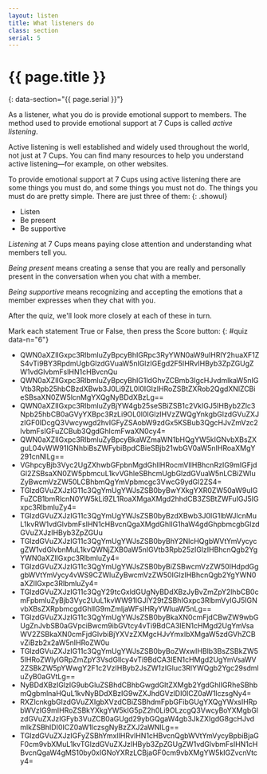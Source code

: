 ```yaml
---
layout: listen
title: What listeners do
class: section
serial: 5
---
```

# {{ page.title }}
{: data-section="{{ page.serial }}"}

As a listener, what you do is provide emotional support to members. The method used to provide emotional support at 7 Cups is called *active listening*.

Active listening is well established and widely used throughout the world, not just at 7 Cups. You can find many resources to help you understand active listening—for example, on other websites.

To provide emotional support at 7 Cups using active listening there are some things you must do, and some things you must not do. The things you must do are pretty simple. There are just three of them:
{: .showul}

- Listen
- Be present
- Be supportive

*Listening* at 7 Cups means paying close attention and understanding what members tell you.

*Being present* means creating a sense that you are really and personally present in the conversation when you chat with a member.

*Being supportive* means recognizing and accepting the emotions that a member expresses when they chat with you.

After the quiz, we'll look more closely at each of these in turn.

Mark each statement True or False, then press the Score button:
{: #quiz data-n="6"}

- QWN0aXZlIGxpc3RlbmluZyBpcyBhIGRpc3RyYWN0aW9uIHRlY2huaXF1ZS4vTi9BY3RpdmUgbGlzdGVuaW5nIGlzIGEgd2F5IHRvIHByb3ZpZGUgZW1vdGlvbmFsIHN1cHBvcnQu
- QWN0aXZlIGxpc3RlbmluZyBpcyBhIG1ldGhvZCBmb3IgcHJvdmlkaW5nIGVtb3Rpb25hbCBzdXBwb3J0Li9ZL0l0IGlzIHRoZSBtZXRob2QgdXNlZCBieSBsaXN0ZW5lcnMgYXQgNyBDdXBzLg==
- QWN0aXZlIGxpc3RlbmluZyBjYW4gb25seSBiZSB1c2VkIGJ5IHByb2Zlc3Npb25hbCB0aGVyYXBpc3RzLi9OL0l0IGlzIHVzZWQgYnkgbGlzdGVuZXJzIGF0IDcgQ3Vwcywgd2hvIGFyZSAobW9zdGx5KSBub3QgcHJvZmVzc2lvbmFsIGFuZCBub3QgdGhlcmFwaXN0cy4=
- QWN0aXZlIGxpc3RlbmluZyBpcyBkaWZmaWN1bHQgYW5kIGNvbXBsZXguL04vWW91IGNhbiBsZWFybiBpdCBieSBjb21wbGV0aW5nIHRoaXMgY291cnNlLg==
- VGhpcyBjb3Vyc2UgZXhwbGFpbnMgdGhlIHRocmVlIHBhcnRzIG9mIGFjdGl2ZSBsaXN0ZW5pbmcuL1kvVGhleSBhcmUgbGlzdGVuaW5nLCBiZWluZyBwcmVzZW50LCBhbmQgYmVpbmcgc3VwcG9ydGl2ZS4=
- TGlzdGVuZXJzIG11c3QgYmUgYWJsZSB0byBwYXkgYXR0ZW50aW9uIGFuZCB1bmRlcnN0YW5kLi9ZL1RoaXMgaXMgd2hhdCB3ZSBtZWFuIGJ5IGxpc3RlbmluZy4=
- TGlzdGVuZXJzIG11c3QgYmUgYWJsZSB0byBzdXBwb3J0IG1lbWJlcnMuL1kvRW1vdGlvbmFsIHN1cHBvcnQgaXMgdGhlIG1haW4gdGhpbmcgbGlzdGVuZXJzIHByb3ZpZGUu
- TGlzdGVuZXJzIG11c3QgYmUgYWJsZSB0byBhY2NlcHQgbWVtYmVycycgZW1vdGlvbnMuL1kvQWNjZXB0aW5nIGVtb3Rpb25zIGlzIHBhcnQgb2YgYWN0aXZlIGxpc3RlbmluZy4=
- TGlzdGVuZXJzIG11c3QgYmUgYWJsZSB0byBiZSBwcmVzZW50IHdpdGggbWVtYmVycy4vWS9CZWluZyBwcmVzZW50IGlzIHBhcnQgb2YgYWN0aXZlIGxpc3RlbmluZy4=
- TGlzdGVuZXJzIG11c3QgY29tcGxldGUgNyBDdXBzJyBvZmZpY2lhbCB0cmFpbmluZyBjb3Vyc2UuL1kvWW91IGJlY29tZSBhIGxpc3RlbmVyIGJ5IGNvbXBsZXRpbmcgdGhlIG9mZmljaWFsIHRyYWluaW5nLg==
- TGlzdGVuZXJzIG11c3QgYmUgYWJsZSB0byBkaXN0cmFjdCBwZW9wbGUgZnJvbSB0aGVpciBwcm9ibGVtcy4vTi9BdCA3IEN1cHMgd2UgYmVsaWV2ZSBkaXN0cmFjdGlvbiBjYXVzZXMgcHJvYmxlbXMgaW5zdGVhZCBvZiBzb2x2aW5nIHRoZW0u
- TGlzdGVuZXJzIG11c3QgYmUgYWJsZSB0byBoZWxwIHBlb3BsZSBkZW55IHRoZWlyIGRpZmZpY3VsdGllcy4vTi9BdCA3IEN1cHMgd2UgYmVsaWV2ZSBkZW5pYWwgY2F1c2VzIHByb2JsZW1zIGluc3RlYWQgb2Ygc29sdmluZyB0aGVtLg==
- NyBDdXBzIGlzIG9ubGluZSBhdCBhbGwgdGltZXMgb2YgdGhlIGRheSBhbmQgbmlnaHQuL1kvNyBDdXBzIG9wZXJhdGVzIDI0ICZ0aW1lczsgNy4=
- RXZlcnkgbGlzdGVuZXIgbXVzdCBiZSBhdmFpbGFibGUgYXQgYWxsIHRpbWVzIG9mIHRoZSBkYXkgYW5kIG5pZ2h0Li9OLzcgQ3VwcyBoYXMgbGlzdGVuZXJzIGFyb3VuZCB0aGUgd29ybGQgaW4gb3JkZXIgdG8gcHJvdmlkZSBhIDI0ICZ0aW1lczsgNyBzZXJ2aWNlLg==
- TGlzdGVuZXJzIGFyZSBhYmxlIHRvIHN1cHBvcnQgbWVtYmVycyBpbiBjaGF0cm9vbXMuL1kvTGlzdGVuZXJzIHByb3ZpZGUgZW1vdGlvbmFsIHN1cHBvcnQgaW4gMS10by0xIGNoYXRzLCBjaGF0cm9vbXMgYW5kIGZvcnVtcy4=
